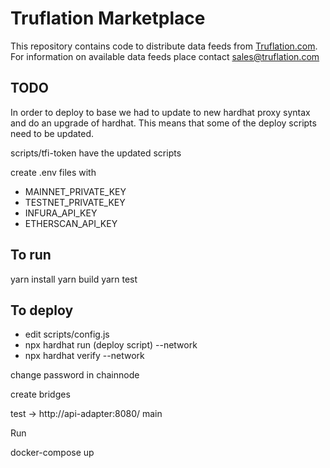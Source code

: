 # Truflation Marketplace

This repository	contains code to distribute data feeds from
[Truflation.com](https://truflation.com).  For information on
available data feeds place contact sales@truflation.com

TODO
----

In order to deploy to base we had to update to new hardhat proxy
syntax and do an upgrade of hardhat.  This means that some of the
deploy scripts need to be updated.

scripts/tfi-token have the updated scripts

create .env files with

* MAINNET_PRIVATE_KEY
* TESTNET_PRIVATE_KEY
* INFURA_API_KEY
* ETHERSCAN_API_KEY

To run
------
yarn install
yarn build
yarn test


To deploy
---------

* edit scripts/config.js
* npx hardhat run (deploy script) --network <network>
* npx hardhat verify --network <network> <contract address> <constructor parameters>


change password in chainnode

create bridges

test -> http://api-adapter:8080/
main

Run

docker-compose up
